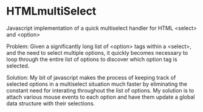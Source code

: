HTMLmultiSelect
===============

Javascript implementation of a quick multiselect handler for HTML &lt;select&gt;  and &lt;option&gt;

Problem:
        Given a significantly long list of &lt;option&gt; tags within a &lt;select&gt;, and the need to select multiple options,
it quickly becomes necessary to loop through the entire list of options to discover which option tag is selected.

Solution:
		My bit of javascript makes the process of keeping track of selected options in a multiselect situation much faster by eliminating the
constant need for interating throughout the list of options. My solution is to attach various mouse events to each option and have them update a global data structure with their selections.
